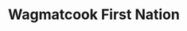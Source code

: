 ---
title: Wagmatcook First Nation
url: /wagmatcook-first-nation/
latitude: 46.082
longitude: -60.913
---